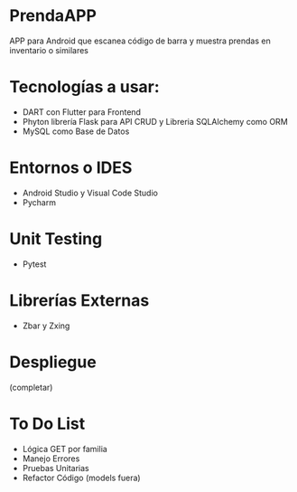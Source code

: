 # PrendaAPP
APP para Android que escanea código de barra y muestra prendas en inventario o similares


# Tecnologías a usar:
- DART con Flutter para Frontend
- Phyton librería Flask para API CRUD y Libreria SQLAlchemy como ORM
- MySQL como Base de Datos

# Entornos o IDES
- Android Studio y Visual Code Studio
- Pycharm

# Unit Testing
- Pytest

# Librerías Externas
- Zbar y Zxing

# Despliegue
(completar)

# To Do List
- Lógica GET por familia
- Manejo Errores
- Pruebas Unitarias
- Refactor Código (models fuera)


